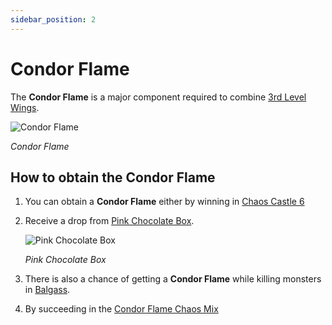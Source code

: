 ```yaml
---
sidebar_position: 2
---
```


# Condor Flame

The **Condor Flame** is a major component required to combine [3rd Level Wings](/crafting/wings/third-level-wings).

![Condor Flame](/img/items/others/condor-flame.png)

_Condor Flame_

## How to obtain the Condor Flame

1. You can obtain a **Condor Flame** either by winning in [Chaos Castle 6](/events/chaos-castle/)

2. Receive a drop from [Pink Chocolate Box](/items/item-bags/misc/pink-chocolate-box/).

   ![Pink Chocolate Box](/img/items/item-bags/pink-chocolate-box.png)

   _Pink Chocolate Box_

3. There is also a chance of getting a **Condor Flame** while killing monsters in [Balgass](/maps/balgass).

4. By succeeding in the [Condor Flame Chaos Mix](/crafting/wings/condor-flame)
